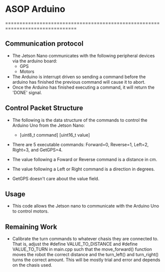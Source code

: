# ASOP Arduino
===============================================================================
## Communication protocol
* The Jetson Nano communicates with the following peripheral devices via the arduino board:
    - GPS
    - Motors
* The Arduino is interrupt driven so sending a command before the arduino has finished the
    previous command will cause it to abort.
* Once the Arduino has finished executing a command, it will return the 'DONE' signal.

## Control Packet Structure
* The following is the data structure of the commands to control the Arduino Uno from the Jetson Nano:
    - [uint8_t command] [uint16_t value]
* There are 5 executable commands: Forward=0, Reverse=1, Left=2, Right=3, and GetGPS=4.

* The value following a Foward or Reverse command is a distance in cm.
* The value following a Left or Right command is a direction in degrees.
* GetGPS doesn't care about the value field.

## Usage
* This code allows the Jetson nano to communicate with the Arduino Uno to control
    motors. 

## Remaining Work
* Calibrate the turn commands to whatever chasis they are connected to. That is, adjust
    the #define VALUE_TO_DISTANCE and #define VALUE_TO_TURN in main.cpp such that
    the move_forward() function moves the robot the correct distance and the turn_left()
    and turn_right() turns the correct amount. This will be mostly trial and error and
    depends on the chasis used.
